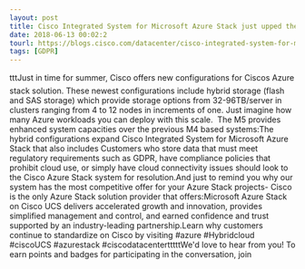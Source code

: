 ```yaml
---
layout: post
title: Cisco Integrated System for Microsoft Azure Stack just upped the ante
date: 2018-06-13 00:02:2
tourl: https://blogs.cisco.com/datacenter/cisco-integrated-system-for-microsoft-azure-stack-just-upped-the-ante
tags: [GDPR]
---
```

tttJust in time for summer, Cisco offers new configurations for Ciscos Azure stack solution. These newest configurations include hybrid storage (flash and SAS storage) which provide storage options from 32-96TB/server in clusters ranging from 4 to 12 nodes in increments of one. Just imagine how many Azure workloads you can deploy with this scale.  The M5 provides enhanced system capacities over the previous M4 based systems:The hybrid configurations expand Cisco Integrated System for Microsoft Azure Stack that also includes Customers who store data that must meet regulatory requirements such as GDPR, have compliance policies that prohibit cloud use, or simply have cloud connectivity issues should look to the Cisco Azure Stack system for resolution.And just to remind you why our system has the most competitive offer for your Azure Stack projects- Cisco is the only Azure Stack solution provider that offers:Microsoft Azure Stack on Cisco UCS delivers accelerated growth and innovation, provides simplified management and control, and earned confidence and trust supported by an industry-leading partnership.Learn why customers continue to standardize on Cisco by visiting #azure #Hybridcloud #ciscoUCS #azurestack #ciscodatacentertttttWe'd love to hear from you! To earn points and badges for participating in the conversation, join 